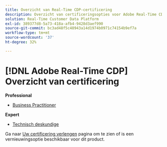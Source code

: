 ```yaml
---
title: Overzicht van Real-Time CDP-certificering
description: Overzicht van certificeringsopties voor Adobe Real-Time CDP
solution: Real-Time Customer Data Platform
exl-id: 389377d8-5a73-418a-afb4-9428d3aef990
source-git-commit: bc3ad48f5c48943a14d1974b0971c74154b9ef7a
workflow-type: tm+mt
source-wordcount: '37'
ht-degree: 32%

---
```


# [!DNL Adobe Real-Time CDP] Overzicht van certificering

**Professional**

* [Business Practitioner](/help/certifications/rtcdp/rtcdp-p-business.md) <!--AD0-E602-->

**Expert**

* [Technisch deskundige](/help/certifications/rtcdp/rtcdp-e-technical.md) <!--AD0-E600 and E601-->

Ga naar [Uw certificering verlengen](/help/certifications/renew.md) pagina om te zien of is een vernieuwingsoptie beschikbaar voor dit product.
